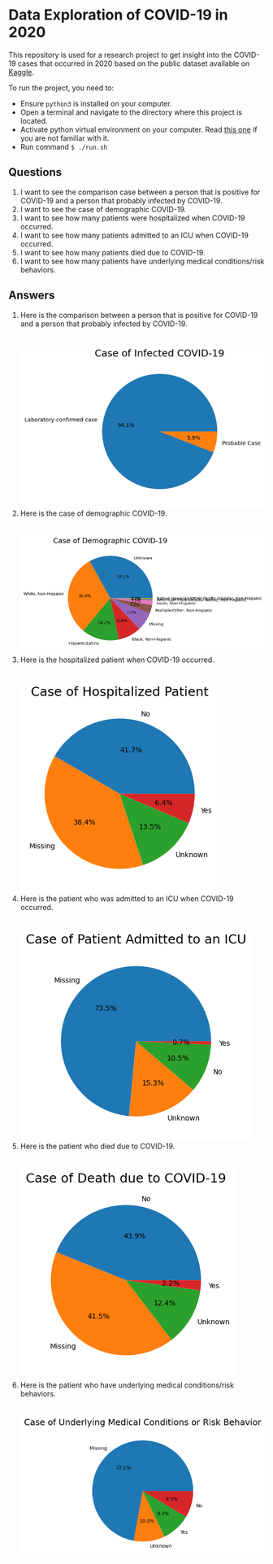 # Data Exploration of COVID-19 in 2020

This repository is used for a research project to get insight into the COVID-19 cases that occurred in 2020 based on the public dataset available on [Kaggle](https://www.kaggle.com/datasets/arashnic/covid19-case-surveillance-public-use-dataset).

To run the project, you need to:
- Ensure `python3` is installed on your computer.
- Open a terminal and navigate to the directory where this project is located.
- Activate python virtual environment on your computer. Read [this one](https://docs.python.org/3/library/venv.html#creating-virtual-environments) if you are not familiar with it.
- Run command `$ ./run.sh`

## Questions
1. I want to see the comparison case between a person that is positive for COVID-19 and a person that probably infected by COVID-19.
2. I want to see the case of demographic COVID-19.
3. I want to see how many patients were hospitalized when COVID-19 occurred.
4. I want to see how many patients admitted to an ICU when COVID-19 occurred.
5. I want to see how many patients died due to COVID-19.
6. I want to see how many patients have underlying medical conditions/risk behaviors.

## Answers
1. Here is the comparison between a person that is positive for COVID-19 and a person that probably infected by COVID-19.<br/><br/><br/><img src="https://github.com/panjiyudasetya/data-exploratory-covid19/blob/main/outputs/Case%20of%20Infected%20COVID-19.png"/>
2. Here is the case of demographic COVID-19.<br/><br/><br/><img src="https://github.com/panjiyudasetya/data-exploratory-covid19/blob/main/outputs/Case%20of%20Demographic%20COVID-19.png"/>
3. Here is the hospitalized patient when COVID-19 occurred.<br/><br/><br/><img src="https://github.com/panjiyudasetya/data-exploratory-covid19/blob/main/outputs/Case%20of%20Hospitalized%20Patient.png"/>
4. Here is the patient who was admitted to an ICU when COVID-19 occurred.<br/><br/><br/><img src="https://github.com/panjiyudasetya/data-exploratory-covid19/blob/main/outputs/Case%20of%20Patient%20Admitted%20to%20an%20ICU.png"/>
5. Here is the patient who died due to COVID-19.<br/><br/><br/><img src="https://github.com/panjiyudasetya/data-exploratory-covid19/blob/main/outputs/Case%20of%20Death%20due%20to%20COVID-19.png"/>
6. Here is the patient who have underlying medical conditions/risk behaviors.<br/><br/><br/><img src="https://github.com/panjiyudasetya/data-exploratory-covid19/blob/main/outputs/Case%20of%20Underlying%20Medical%20Conditions%20or%20Risk%20Behavior.png"/>